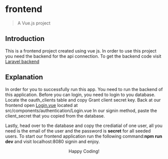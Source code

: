 # frontend

> A Vue.js project


## Introduction

This is a frontend project created using vue js. In order to use this project you need the backend for the api connection. To get the backend code visit <a href="https://github.com/henrymbuguak/Laravel-5.4-Vue-Js-Backend/">Laravel backend</a>

## Explanation

In order for you to successfully run this app. You need to run the backend of this application. Before you can login, you need to login to you database. Locate the oauth_clients table and copy Grant client secret key. Back at our frontend open <a href="https://github.com/henrymbuguak/Vue-js-Frontend-for-a-Simple-Shop/blob/master/src/components/authentication/Login.vue">Login.vue</a> located at src/components/authentication/Login.vue In our signin method, paste the client_secret that you copied from the database.

Lastly, head over to the database and copy the crediatial of one user, all you need is the email of the user and the password is <b>secret</b> for all seeded users. To start our frontend application run the following command:<b>npm run dev</b> and visit localhost:8080 signin and enjoy.

<p align="center">Happy Coding!</p>
